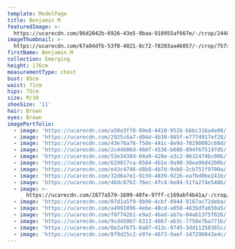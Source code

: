 ```yaml
---
template: ModelPage
title: Benjamin M
featuredImage: >-
  https://ucarecdn.com/86d2042b-6926-43e5-9baa-918955af667e/-/crop/2448x1469/0,0/-/preview/
imageThumbnail: >-
  https://ucarecdn.com/67a84dfb-53f0-4021-8c72-f8203aa46857/-/crop/757x924/602,58/-/preview/
firstName: Benjamin M
collection: Emerging
height: 176cm
measurementType: chest
bust: 85cm
waist: 71cm
hips: 75cm
size: M/30
shoeSize: '11'
hair: Brown
eyes: Brown
imagePortfolio:
  - image: 'https://ucarecdn.com/a50a3ff8-00e8-4410-9526-b6bc316a4e80/'
  - image: 'https://ucarecdn.com/2925c6a7-d04d-4b30-985f-e7774917ef28/'
  - image: 'https://ucarecdn.com/43e76a76-f5de-441c-8e9d-70290092c60d/'
  - image: 'https://ucarecdn.com/2c44b06d-460f-4536-b608-894f675197d5/'
  - image: 'https://ucarecdn.com/53e3438d-04a9-420e-a3c2-9632474bc086/'
  - image: 'https://ucarecdn.com/629817ca-0584-4b1e-9a90-30ea96d4200b/'
  - image: 'https://ucarecdn.com/e43c4746-d8b8-4b7d-9eb8-2cb751f9700a/'
  - image: 'https://ucarecdn.com/32d6a7e1-9159-4839-9226-eafbd0be241b/'
  - image: 'https://ucarecdn.com/46dc67b2-76ec-4fc4-be04-51fa274e548b/'
  - image: >-
      https://ucarecdn.com/2877a579-1699-48fe-97ff-c169abf4b41a/-/crop/1604x2338/0,110/-/preview/
  - image: 'https://ucarecdn.com/07d1a5f9-9b90-4cbf-8944-9167ac72deba/'
  - image: 'https://ucarecdn.com/a4991096-4ebe-48cd-a058-463bdfa650a5/'
  - image: 'https://ucarecdn.com/f8f742b1-e9a2-4bad-ab7e-04ab13f5f026/'
  - image: 'https://ucarecdn.com/9cd450b7-6313-4667-ab3c-7758e7ba771b/'
  - image: 'https://ucarecdn.com/0e2af675-0a07-413c-9745-3dd11258365c/'
  - image: 'https://ucarecdn.com/8f9d25c2-e97e-4673-9aef-147296043e4c/'
---
```


